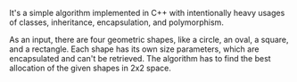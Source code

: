 It's a simple algorithm implemented in C++ with intentionally heavy
usages of classes, inheritance, encapsulation, and polymorphism.

As an input, there are four geometric shapes, like a circle, an oval, a square,
and a rectangle. Each shape has its own size parameters, which are encapsulated
and can't be retrieved. The algorithm has to find the best allocation of
the given shapes in 2x2 space.
